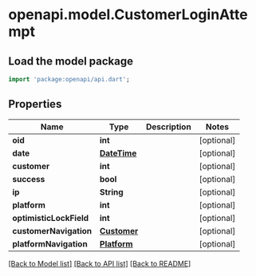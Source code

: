 # openapi.model.CustomerLoginAttempt

## Load the model package
```dart
import 'package:openapi/api.dart';
```

## Properties
Name | Type | Description | Notes
------------ | ------------- | ------------- | -------------
**oid** | **int** |  | [optional] 
**date** | [**DateTime**](DateTime.md) |  | [optional] 
**customer** | **int** |  | [optional] 
**success** | **bool** |  | [optional] 
**ip** | **String** |  | [optional] 
**platform** | **int** |  | [optional] 
**optimisticLockField** | **int** |  | [optional] 
**customerNavigation** | [**Customer**](Customer.md) |  | [optional] 
**platformNavigation** | [**Platform**](Platform.md) |  | [optional] 

[[Back to Model list]](../README.md#documentation-for-models) [[Back to API list]](../README.md#documentation-for-api-endpoints) [[Back to README]](../README.md)


